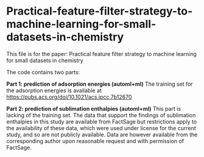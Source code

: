 # Practical-feature-filter-strategy-to-machine-learning-for-small-datasets-in-chemistry
This file is for the paper: Practical feature filter strategy to machine learning for small datasets in chemistry

The code contains two parts:

**Part 1: prediction of adsorption energies (automl+ml)**
The training set for the adsorption energies is available at https://pubs.acs.org/doi/10.1021/acs.jpcc.7b12670


**Part 2: prediction of sublimation enthalpies (automl+ml)**
This part is lacking of the training set. The data that support the findings of sublimation enthalpies in this study are available from FactSage but restrictions apply to the availability of these data,
which were used under license for the current study, and so are not publicly available. Data are however available from the corresponding author upon reasonable request and with permission of FactSage. 
